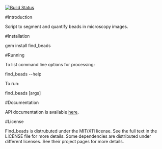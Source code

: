 [![Build Status](https://travis-ci.org/cjfuller/find_beads.png)](https://travis-ci.org/cjfuller/find_beads)

#Introduction

Script to segment and quantify beads in microscopy images.

#Installation

gem install find_beads

#Running

To list command line options for processing:

find_beads --help

To run:

find_beads [args]

#Documentation

API documentation is available [here](http://rubydoc.info/gems/find_beads).

#License

Find_beads is distrubuted under the MIT/X11 license.  See the full text in the LICENSE file for more details.  Some dependencies are distributed under different licenses.  See their project pages for more details.



